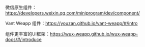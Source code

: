 微信原生组件：https://developers.weixin.qq.com/miniprogram/dev/component/

Vant Weapp 组件：https://youzan.github.io/vant-weapp/#/intro

组件更丰富的UI框架：https://wux-weapp.github.io/wux-weapp-docs/#/introduce